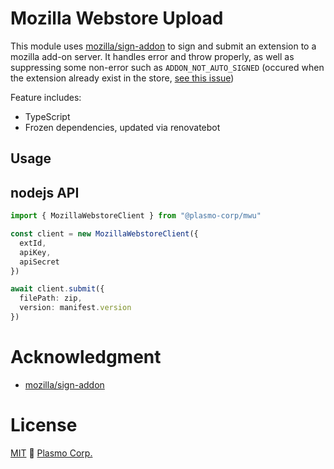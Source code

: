 # Mozilla Webstore Upload

This module uses [mozilla/sign-addon](https://github.com/mozilla/sign-addon) to sign and submit an extension to a mozilla add-on server. It handles error and throw properly, as well as suppressing some non-error such as `ADDON_NOT_AUTO_SIGNED` (occured when the extension already exist in the store, [see this issue](https://github.com/mozilla/web-ext/issues/804#issuecomment-302588357))

Feature includes:

- TypeScript
- Frozen dependencies, updated via renovatebot

## Usage

## nodejs API

```ts
import { MozillaWebstoreClient } from "@plasmo-corp/mwu"

const client = new MozillaWebstoreClient({
  extId,
  apiKey,
  apiSecret
})

await client.submit({
  filePath: zip,
  version: manifest.version
})
```

# Acknowledgment

- [mozilla/sign-addon](https://github.com/mozilla/sign-addon)

# License

[MIT](./license) 🚀 [Plasmo Corp.](https://plasmo.com)
